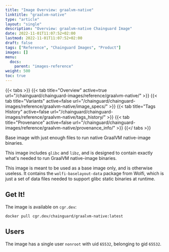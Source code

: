 ```yaml
---
title: "Image Overview: graalvm-native"
linktitle: "graalvm-native"
type: "article"
layout: "single"
description: "Overview: graalvm-native Chainguard Image"
date: 2022-11-01T11:07:52+02:00
lastmod: 2022-11-01T11:07:52+02:00
draft: false
tags: ["Reference", "Chainguard Images", "Product"]
images: []
menu:
  docs:
    parent: "images-reference"
weight: 500
toc: true
---
```


{{< tabs >}}
{{< tab title="Overview" active=true url="/chainguard/chainguard-images/reference/graalvm-native/" >}}
{{< tab title="Variants" active=false url="/chainguard/chainguard-images/reference/graalvm-native/image_specs/" >}}
{{< tab title="Tags History" active=false url="/chainguard/chainguard-images/reference/graalvm-native/tags_history/" >}}
{{< tab title="Provenance" active=false url="/chainguard/chainguard-images/reference/graalvm-native/provenance_info/" >}}
{{</ tabs >}}



Base image with just enough files to run native GraalVM native-image binaries.

This image includes `glibc` and `libz`, and is designed to contain exactly what's needed to run GraalVM native-image binaries.

This image is meant to be used as a base image only, and is otherwise useless.  It contains the `wolfi-baselayout-data` package from Wolfi, which is just a set of data files needed to support glibc static binaries at runtime.

## Get It!

The image is available on `cgr.dev`:

```
docker pull cgr.dev/chainguard/graalvm-native:latest
```

## Users

The image has a single user `nonroot` with uid `65532`, belonging to gid `65532`.

